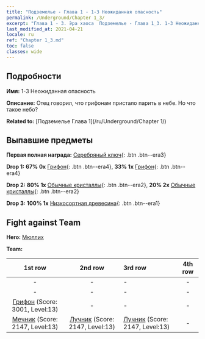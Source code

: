 ```yaml
---
title: "Подземелье - Глава 1 - 1-3 Неожиданная опасность"
permalink: /Underground/Chapter 1_3/
excerpt: "Глава 1 - 3. Эра хаоса  Подземелье - Глава 1_3. 1-3 Неожиданная опасность"
last_modified_at: 2021-04-21
locale: ru
ref: "Chapter 1_3.md"
toc: false
classes: wide
---
```


## Подробности

 **Имя:** 1-3 Неожиданная опасность

 **Описание:** Отец говорил, что грифонам пристало парить в небе. Но что такое небо?

 **Related to:** [Подземелье Глава 1](/ru/Underground/Chapter 1/)

## Выпавшие предметы

 **Первая полная награда:** [Серебряный ключ](/ru/Items/con_693/){: .btn .btn--era3}

 **Drop 1:** **67% 0x** [Грифон](/ru/Items/unt_192/){: .btn .btn--era4}, **33% 1x** [Грифон](/ru/Items/unt_192/){: .btn .btn--era4}

 **Drop 2:** **80% 1x** [Обычные кристаллы](/ru/Items/mat_11/){: .btn .btn--era2}, **20% 2x** [Обычные кристаллы](/ru/Items/mat_11/){: .btn .btn--era2}

 **Drop 3:** **100% 1x** [Низкосортная древесина](/ru/Items/mat_1/){: .btn .btn--era1}


## Fight against Team
 **Hero:** [Мюллих](/ru/heroes/Mullich/)

 **Team:**


  | 1st row | 2nd row | 3rd row | 4th row |
  |:----:|:----:|:----|:----:|
  | - | - | - | - |
  | - | - | - | - |
  | [Грифон](/ru/units/Griffin/) (Score: 3001, Level:13)  | - | - | - |
  | [Мечник](/ru/units/Swordsman/) (Score: 2147, Level:13)  | [Лучник](/ru/units/Marksman/) (Score: 2147, Level:13)  | [Лучник](/ru/units/Marksman/) (Score: 2147, Level:13)  | - |


